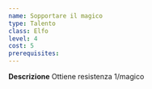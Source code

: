 ```yaml
---
name: Sopportare il magico
type: Talento
class: Elfo
level: 4
cost: 5
prerequisites: 
---
```


**Descrizione**
Ottiene resistenza 1/magico